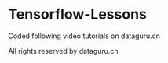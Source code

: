 # Tensorflow-Lessons
<p>Coded following video tutorials on dataguru.cn</p>
<p>All rights reserved by dataguru.cn</p>
